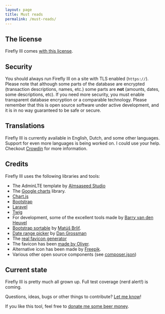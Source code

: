 ```yaml
---
layout: page
title: Must reads
permalink: /must-reads/
---
```


## The license
Firefly III comes [with this license](https://raw.githubusercontent.com/firefly-iii/firefly-iii/master/LICENSE).

## Security

You should always run Firefly III on a site with TLS enabled (`https://`). Please note that although some parts of the
database are encrypted (transaction descriptions, names, etc.) some parts are **not** (amounts, dates, some descriptions, etc). If you need
more security, you must enable transparent database encryption or a comparable technology. Please remember that this
is open source software under active development, and it is in no way guaranteed to be safe or secure.

## Translations

Firefly III is currently available in English, Dutch, and some other languages. Support for even more languages is being worked on. I could use
your help. Checkout [Crowdin](https://crowdin.com/project/firefly-iii) for more information.

## Credits

Firefly III uses the following libraries and tools:

* The AdminLTE template by [Almsaseed Studio](https://almsaeedstudio.com/)
* The [Google charts](https://developers.google.com/chart/) library.
* [Chart.js](http://www.chartjs.org/)
* [Bootstrap](http://getbootstrap.com/)
* [Laravel](http://laravel.com/)
* [Twig](http://twig.sensiolabs.org/)
* For development, some of the excellent tools made by [Barry van den Heuvel](https://github.com/barryvdh)
* [Bootstrap sortable](https://github.com/drvic10k/bootstrap-sortable) by [Matúš Brliť](https://github.com/drvic10k).
* [Date range picker](https://github.com/dangrossman/bootstrap-daterangepicker/) by [Dan Grossman](https://github.com/dangrossman)
* The [real favicon generator](http://realfavicongenerator.net/)
* The favicon has been [made by Oliver](http://www.flaticon.com/authors/madebyoliver).
* Alternative icon has been made by [Freepik](http://www.freepik.com).
* Various other open source components (see [composer.json](https://github.com/firefly-iii/firefly-iii/blob/master/composer.json))


## Current state

Firefly III is pretty much all grown up. Full test coverage (nerd alert!) is coming.

Questions, ideas, bugs or other things to contribute? [Let me know](https://github.com/firefly-iii/firefly-iii/issues/new)!

If you like this tool, feel free to [donate me some beer money](https://www.paypal.com/cgi-bin/webscr?cmd=_s-xclick&hosted_button_id=44UKUT455HUFA). 